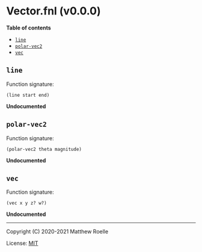 # Vector.fnl (v0.0.0)

**Table of contents**

- [`line`](#line)
- [`polar-vec2`](#polar-vec2)
- [`vec`](#vec)

## `line`
Function signature:

```
(line start end)
```

**Undocumented**

## `polar-vec2`
Function signature:

```
(polar-vec2 theta magnitude)
```

**Undocumented**

## `vec`
Function signature:

```
(vec x y z? w?)
```

**Undocumented**


---

Copyright (C) 2020-2021 Matthew Roelle

License: [MIT](https://github.com/MattRoelle/golly/blob/master/LICENSE.txt)


<!-- Generated with Fenneldoc v0.1.8
     https://gitlab.com/andreyorst/fenneldoc -->
